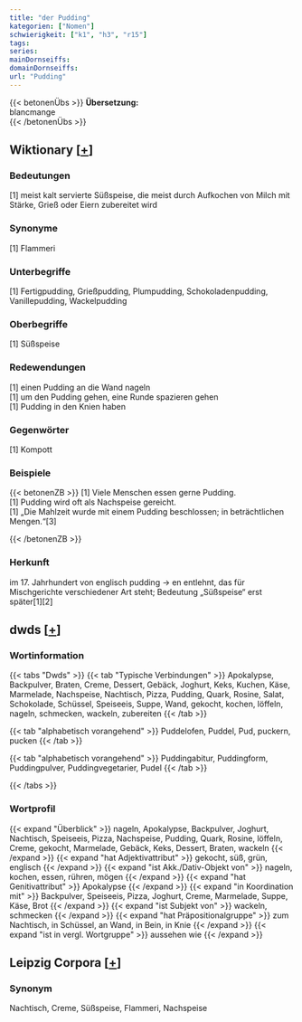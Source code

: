 ```yaml
---
title: "der Pudding"
kategorien: ["Nomen"]
schwierigkeit: ["k1", "h3", "r15"]
tags:
series:
mainDornseiffs:
domainDornseiffs:
url: "Pudding"
---
```


{{< betonenÜbs >}}
**Übersetzung:**  
blancmange  
{{< /betonenÜbs >}}

## Wiktionary [[+](https://de.wiktionary.org/wiki/Pudding)]

### Bedeutungen
[1] meist kalt servierte Süßspeise, die meist durch Aufkochen von Milch mit Stärke, Grieß oder Eiern zubereitet wird  

### Synonyme
[1] Flammeri  

### Unterbegriffe
[1] Fertigpudding, Grießpudding, Plumpudding, Schokoladenpudding, Vanillepudding, Wackelpudding  

### Oberbegriffe
[1] Süßspeise  

### Redewendungen
[1] einen Pudding an die Wand nageln  
[1] um den Pudding gehen, eine Runde spazieren gehen  
[1] Pudding in den Knien haben  

### Gegenwörter
[1] Kompott  

### Beispiele
{{< betonenZB >}}
[1] Viele Menschen essen gerne Pudding.  
[1] Pudding wird oft als Nachspeise gereicht.  
[1] „Die Mahlzeit wurde mit einem Pudding beschlossen; in beträchtlichen Mengen.“[3]  

{{< /betonenZB >}}
### Herkunft
im 17. Jahrhundert von englisch pudding → en entlehnt, das für Mischgerichte verschiedener Art steht; Bedeutung „Süßspeise“ erst später[1][2]  



## dwds [[+](https://www.dwds.de/wb/Pudding)]

### Wortinformation
{{< tabs "Dwds" >}}
{{< tab "Typische Verbindungen" >}}
Apokalypse, Backpulver, Braten, Creme, Dessert, Gebäck, Joghurt, Keks, Kuchen, Käse, Marmelade, Nachspeise, Nachtisch, Pizza, Pudding, Quark, Rosine, Salat, Schokolade, Schüssel, Speiseeis, Suppe, Wand, gekocht, kochen, löffeln, nageln, schmecken, wackeln, zubereiten
{{< /tab >}}

{{< tab "alphabetisch vorangehend" >}}
Puddelofen, Puddel, Pud, puckern, pucken
{{< /tab >}}

{{< tab "alphabetisch vorangehend" >}}
Puddingabitur, Puddingform, Puddingpulver, Puddingvegetarier, Pudel
{{< /tab >}}

{{< /tabs >}}

### Wortprofil
{{< expand "Überblick" >}} nageln, Apokalypse, Backpulver, Joghurt, Nachtisch, Speiseeis, Pizza, Nachspeise, Pudding, Quark, Rosine, löffeln, Creme, gekocht, Marmelade, Gebäck, Keks, Dessert, Braten, wackeln {{< /expand >}}
{{< expand "hat Adjektivattribut" >}} gekocht, süß, grün, englisch {{< /expand >}}
{{< expand "ist Akk./Dativ-Objekt von" >}} nageln, kochen, essen, rühren, mögen {{< /expand >}}
{{< expand "hat Genitivattribut" >}} Apokalypse {{< /expand >}}
{{< expand "in Koordination mit" >}} Backpulver, Speiseeis, Pizza, Joghurt, Creme, Marmelade, Suppe, Käse, Brot {{< /expand >}}
{{< expand "ist Subjekt von" >}} wackeln, schmecken {{< /expand >}}
{{< expand "hat Präpositionalgruppe" >}} zum Nachtisch, in Schüssel, an Wand, in Bein, in Knie {{< /expand >}}
{{< expand "ist in vergl. Wortgruppe" >}} aussehen wie {{< /expand >}}

## Leipzig Corpora [[+](https://corpora.uni-leipzig.de/en/res?word=Pudding&corpusId=deu_newscrawl-public_2018)]


### Synonym
Nachtisch, Creme, Süßspeise, Flammeri, Nachspeise

